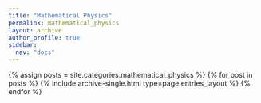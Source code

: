 ```yaml
---
title: "Mathematical Physics"
permalink: mathematical_physics
layout: archive
author_profile: true
sidebar:
  nav: "docs"
---
```


{% assign posts = site.categories.mathematical_physics %}
{% for post in posts %} {% include archive-single.html type=page.entries_layout %} {% endfor %}
